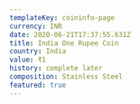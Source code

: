 ```yaml
---
templateKey: coininfo-page
currency: INR
date: 2020-06-21T17:37:55.631Z
title: India One Rupee Coin
country: India
value: ₹1
history: complete later
composition: Stainless Steel
featured: true
---
```

